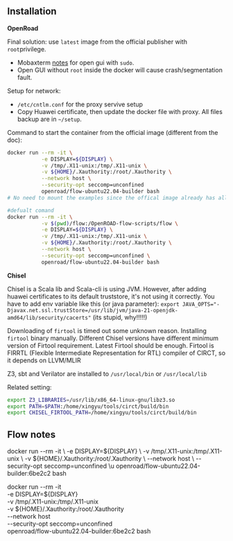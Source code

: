 ## Installation
**OpenRoad**

Final solution: use `latest` image from the official publisher with `root`privilege.

+ Mobaxterm [notes](https://blog.mobatek.net/post/how-to-keep-X11-display-after-su-or-sudo/) for open gui with `sudo`.
+ Open GUI without `root` inside the docker will cause crash/segmentation fault.

Setup for network:
+ `/etc/cntlm.conf` for the proxy servive setup
+ Copy Huawei certificate, then update the docker file with proxy.
All files backup are in `~/setup`.

Command to start the container from the official image (different from the doc):
```bash
docker run --rm -it \
           -e DISPLAY=${DISPLAY} \
           -v /tmp/.X11-unix:/tmp/.X11-unix \
           -v ${HOME}/.Xauthority:/root/.Xauthority \
           --network host \
           --security-opt seccomp=unconfined 
           openroad/flow-ubuntu22.04-builder bash
# No need to mount the examples since the offical image already has all sources

#defualt comand
docker run --rm -it \
           -v $(pwd)/flow:/OpenROAD-flow-scripts/flow \
           -e DISPLAY=${DISPLAY} \
           -v /tmp/.X11-unix:/tmp/.X11-unix \
           -v ${HOME}/.Xauthority:/root/.Xauthority \
           --network host \
           --security-opt seccomp=unconfined \
           openroad/flow-ubuntu22.04-builder bash
```
**Chisel**

Chisel is a Scala lib and Scala-cli is using JVM. 
However, after adding huawei certificates to its default truststore, it's not using it correctly. You have to add env variable like this (or java parameter):
`export JAVA_OPTS="-Djavax.net.ssl.trustStore=/usr/lib/jvm/java-21-openjdk-amd64/lib/security/cacerts"`
(its stupid, why!!!!!)

Downloading of `firtool` is timed out some unknown reason. 
Installing `firtool` binary manually. Different Chisel versions have different minimum version of Firtool requirement. Latest Firtool should be enough. Firtool is FIRRTL (Flexible Intermediate Representation for RTL) compiler of CIRCT,  so it depends on LLVM/MLIR

Z3, sbt and Verilator are installed to `/usr/local/bin` or `/usr/local/lib`

Related setting:

```sh
export Z3_LIBRARIES=/usr/lib/x86_64-linux-gnu/libz3.so
export PATH=$PATH:/home/xingyu/tools/circt/build/bin
export CHISEL_FIRTOOL_PATH=/home/xingyu/tools/circt/build/bin
```

## Flow notes


docker run --rm -it \ -e DISPLAY=${DISPLAY} \ -v /tmp/.X11-unix:/tmp/.X11-unix \ -v ${HOME}/.Xauthority:/root/.Xauthority \ --network host \ --security-opt seccomp=unconfined \u openroad/flow-ubuntu22.04-builder:6be2c2 bash

docker run --rm -it \
           -e DISPLAY=${DISPLAY} \
           -v /tmp/.X11-unix:/tmp/.X11-unix \
           -v ${HOME}/.Xauthority:/root/.Xauthority \
           --network host \
           --security-opt seccomp=unconfined \
           openroad/flow-ubuntu22.04-builder:6be2c2 bash
<!--stackedit_data:
eyJoaXN0b3J5IjpbMTMxNzUxNTk3MywxMDY2MzY5MDU1LDEyNj
U5MDM0NjIsMTczMzMzMzM1MCwxMjY1OTAzNDYyLDE0NTcyMjk2
MjIsMjEwNTA2NjY4NSwtNzcyODUzNDQ1LDY2NDI2OTEyOCwyMD
I4NzM3NzY5LC0yMDE1NzY3Mzg4LDE1Mjg0NDM4NDAsMTIyMTk0
MTkyMiwyNDk5ODI4MDAsMzY4MDc0NTAxLDU2MDg1Njg4MiwxOD
c1MTM2NjI0LC0xNDMxMjUxOTUyLC0xMDYwMTE5NjUsLTczNjQy
NjAwMF19
-->